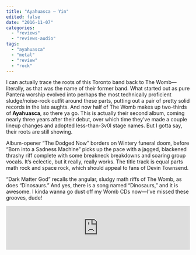 ```yaml
---
title: "Ayahuasca – Yin"
edited: false
date: "2016-11-07"
categories:
  - "reviews"
  - "reviews-audio"
tags:
  - "ayahuasca"
  - "metal"
  - "review"
  - "rock"
---
```


I can actually trace the roots of this Toronto band back to The Womb—literally, as that was the name of their former band. What started out as pure Pantera worship evolved into perhaps the most technically proficient sludge/noise-rock outfit around these parts, putting out a pair of pretty solid records in the late aughts. And now half of The Womb makes up two-thirds of **Ayahuasca**, so there ya go. This is actually their second album, coming nearly three years after their debut, over which time they’ve made a couple lineup changes and adopted less-than-3v0l stage names. But I gotta say, their roots are still showing.

Album-opener “The Dodged Now” borders on Wintery funeral doom, before “Born into a Sadness Machine” picks up the pace with a jagged, blackened thrashy riff complete with some breakneck breakdowns and soaring group vocals. It’s eclectic, but it really, really works. The title track is equal parts math rock and space rock, which should appeal to fans of Devin Townsend.

“Dark Matter God” recalls the angular, sludgy math riffs of The Womb, as does “Dinosaurs.” And yes, there is a song named “Dinosaurs,” and it is awesome. I kinda wanna go dust off my Womb CDs now—I’ve missed these grooves, dude!

<iframe style="border: 0; width: 100%; height: 120px;" src="https://bandcamp.com/EmbeddedPlayer/album=3719046502/size=large/bgcol=ffffff/linkcol=0687f5/tracklist=false/artwork=small/transparent=true/" width="300" height="150" seamless=""><a href="http://ayahuasca.bandcamp.com/album/yin-3">Yin by Ayahuasca</a></iframe>
